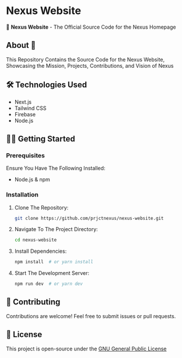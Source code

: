 # Nexus Website

🚀 **Nexus Website** - The Official Source Code for the Nexus Homepage

## About 📌
This Repository Contains the Source Code for the Nexus Website, Showcasing the Mission, Projects, Contributions, and Vision of Nexus

## 🛠️ Technologies Used
- Next.js
- Tailwind CSS
- Firebase
- Node.js

## 👨‍💻 Getting Started
### Prerequisites
Ensure You Have The Following Installed:
- Node.js & npm

### Installation
1. Clone The Repository:
   ```sh
   git clone https://github.com/prjctnexus/nexus-website.git
   ```
2. Navigate To The Project Directory:
   ```sh
   cd nexus-website
   ```
3. Install Dependencies:
   ```sh
   npm install  # or yarn install
   ```
4. Start The Development Server:
   ```sh
   npm run dev  # or yarn dev
   ```

## 🤝 Contributing
Contributions are welcome! Feel free to submit issues or pull requests.


## 📄 License
This project is open-source under the [GNU General Public License](LICENSE)

